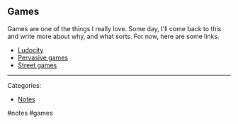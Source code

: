 ## Games

Games are one of the things I really love. Some day, I'll come back to this and
write more about why, and what sorts. For now, here are some links.

- [Ludocity](ludocity.md)
- [Pervasive games](pervasive-games.md)
- [Street games](street-games.md)

---

Categories:

- [Notes](notes.md)

#notes #games
